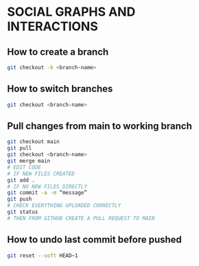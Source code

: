 # SOCIAL GRAPHS AND INTERACTIONS

## How to create a branch
``` bash
git checkout -b <branch-name>
```

## How to switch branches
``` bash
git checkout <branch-name>
```

## Pull changes from main to working branch
``` bash
git checkout main
git pull
git checkout <branch-name>
git merge main
# EDIT CODE
# IF NEW FILES CREATED
git add .
# IF NO NEW FILES DIRECTLY
git commit -a -m “message”
git push
# CHECK EVERYTHING UPLOADED CORRECTLY
git status
# THEN FROM GITHUB CREATE A PULL REQUEST TO MAIN
```

## How to undo last commit before pushed
``` bash
git reset --soft HEAD~1
```
